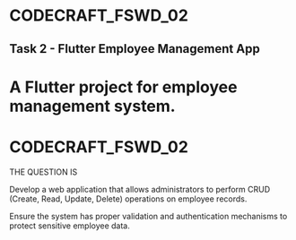 
# CODECRAFT_FSWD_02

## Task 2 - Flutter Employee Management App

A Flutter project for employee management system.
=======

# CODECRAFT_FSWD_02

THE QUESTION IS

Develop a web application that allows administrators to perform CRUD (Create, Read, Update, Delete) operations on employee records.

Ensure the system has proper validation and authentication mechanisms to protect sensitive employee data.
